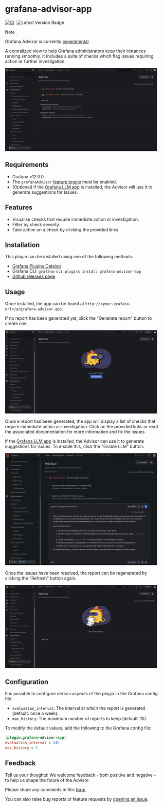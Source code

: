 # grafana-advisor-app

[![CI](https://github.com/grafana/grafana-advisor-app/actions/workflows/push.yaml/badge.svg)](https://github.com/grafana/grafana-advisor-app/actions/workflows/push.yaml)&nbsp;&nbsp;![Latest Version Badge](https://img.shields.io/badge/dynamic/json?logo=grafana&query=$.version&url=https://grafana.com/api/plugins/grafana-advisor-app&label=Version&prefix=v&color=F47A20)

> [!NOTE]
> Grafana Advisor is currently [experimental](https://grafana.com/docs/release-life-cycle/#quick-reference-table)

A centralized view to help Grafana administrators keep their instances running smoothly. It includes a suite of checks which flag issues requiring action or further investigation.

<img width="500px" src="https://raw.githubusercontent.com/grafana/grafana-advisor-app/main/docs/screenshot.png" />

## Requirements

- Grafana v12.0.0
- The `grafanaAdvisor` [feature toggle](https://grafana.com/docs/grafana/latest/setup-grafana/configure-grafana/feature-toggles/) must be enabled.
- (Optional) If the [Grafana LLM app](https://grafana.com/grafana/plugins/grafana-llm-app/) is installed, the Advisor will use it to generate suggestions for issues.

## Features

- Visualise checks that require immediate action or investigation.
- Filter by check severity.
- Take action on a check by clicking the provided links.

## Installation

This plugin can be installed using one of the following methods:

- [Grafana Plugins Catalog](https://grafana.com/docs/grafana/latest/administration/plugin-management/#install-a-plugin)
- Grafana CLI: `grafana-cli plugins install grafana-advisor-app`
- [Github releases page](https://github.com/grafana/grafana-advisor-app/releases)

## Usage

Once installed, the app can be found at `http://<your-grafana-url>/a/grafana-advisor-app`.

If no report has been generated yet, click the "Generate report" button to create one.

<img width="500px" src="https://raw.githubusercontent.com/grafana/grafana-advisor-app/main/docs/screenshot-empty.png" />

Once a report has been generated, the app will display a list of checks that require immediate action or investigation. Click on the provided links or read the associated documentation for more information and fix the issues.

If the [Grafana LLM app](https://grafana.com/grafana/plugins/grafana-llm-app/) is installed, the Advisor can use it to generate suggestions for issues. To enable this, click the "Enable LLM" button.

<img width="500px" src="https://raw.githubusercontent.com/grafana/grafana-advisor-app/main/docs/screenshot-llm-suggestion.png" />

Once the issues have been resolved, the report can be regenerated by clicking the "Refresh" button again.

<img width="500px" src="https://raw.githubusercontent.com/grafana/grafana-advisor-app/main/docs/screenshot-success.png" />

## Configuration

It is possible to configure certain aspects of the plugin in the Grafana config file:

- `evaluation_interval`: The interval at which the report is generated (default: once a week).
- `max_history`: The maximum number of reports to keep (default: 10).

To modify the default values, add the following to the Grafana config file:

```ini
[plugin.grafana-advisor-app]
evaluation_interval = 24h
max_history = 5
```

## Feedback

Tell us your thoughts! We welcome feedback - both positive and negative - to help us shape the future of the Advisor.

Please share any comments in this [form](https://forms.gle/oFkqRoXS8g8mnTu6A).

You can also raise bug reports or feature requests by [opening an issue](https://github.com/grafana/grafana-advisor-app/issues).
